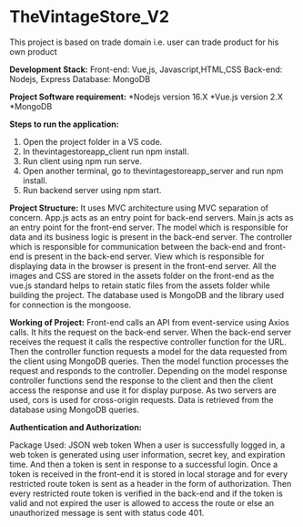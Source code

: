 # TheVintageStore_V2
This project is based on trade domain i.e. user can trade product for his own product

**Development Stack:**
Front-end: Vue,js, Javascript,HTML,CSS
Back-end: Nodejs, Express
Database: MongoDB

**Project Software requirement:**
*Nodejs version 16.X
*Vue.js version 2.X
*MongoDB

**Steps to run the application:**
1. Open the project folder in a VS code.
2. In thevintagestoreapp_client run npm install.
3. Run client using npm run serve.
4. Open another terminal, go to thevintagestoreapp_server and run npm install.
5. Run backend server using npm start.

**Project Structure:**
It uses MVC architecture using MVC separation of concern.
App.js acts as an entry point for back-end servers.
Main.js acts as an entry point for the front-end server.
The model which is responsible for data and its business logic is present in the back-end server.
The controller which is responsible for communication between the back-end and front-end is present in the back-end server.
View which is responsible for displaying data in the browser is present in the front-end server.
All the images and CSS are stored in the assets folder on the front-end as the vue.js standard helps to retain static files from the assets folder while building the project. 
The database used is MongoDB and the library used for connection is the mongoose.

**Working of Project:**
Front-end calls an API from event-service using Axios calls.
It hits the request on the back-end server.
When the back-end server receives the request it calls the respective controller function for the URL.
Then the controller function requests a model for the data requested from the client using MongoDB queries.
Then the model function processes the request and responds to the controller.
Depending on the model response controller functions send the response to the client and then the client access the response and use it for display purpose.
As two servers are used, cors is used for cross-origin requests.
Data is retrieved from the database using MongoDB queries.

**Authentication and Authorization:**

Package Used: JSON web token
When a user is successfully logged in, a web token is generated using user information, secret key, and expiration time. And then a token is sent in response to a successful login.
Once a token is received in the front-end it is stored in local storage and for every restricted route token is sent as a header in the form of authorization.
Then every restricted route token is verified in the back-end and if the token is valid and not expired the user is allowed to access the route or else an unauthorized message is sent with status code 401.




